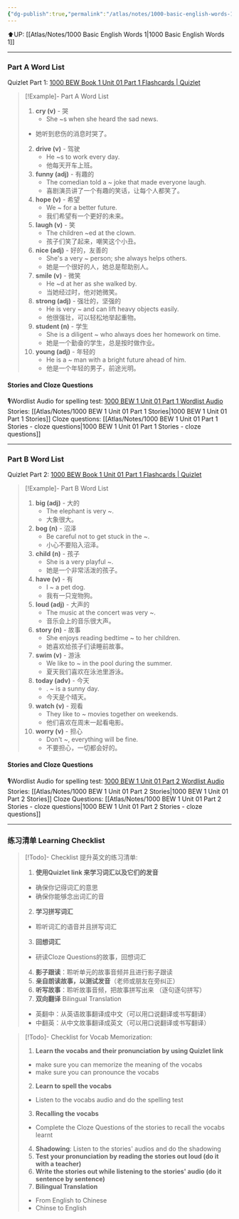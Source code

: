 ```yaml
---
{"dg-publish":true,"permalink":"/atlas/notes/1000-basic-english-words-1-unit-01/"}
---
```


⬆️UP: [[Atlas/Notes/1000 Basic English Words 1\|1000 Basic English Words 1]]

---
### Part A Word List
Quizlet Part 1: [1000 BEW Book 1 Unit 01 Part 1 Flashcards | Quizlet](https://quizlet.com/918591106/1000-bew-book-1-unit-01-part-1-flash-cards/?i=1vbzw5&x=1qqt)
> [!Example]- Part A Word List
>1. **cry (v)** - 哭
 >    - She ~s when she heard the sad news. 
> 	- 她听到悲伤的消息时哭了。
> 2. **drive (v)** - 驾驶
 >    - He ~s to work every day. 
 >    - 他每天开车上班。
>3. **funny (adj)** - 有趣的
 >    - The comedian told a ~ joke that made everyone laugh. 
 >    - 喜剧演员讲了一个有趣的笑话，让每个人都笑了。
>4. **hope (v)** - 希望
 >    - We ~ for a better future. 
 >    - 我们希望有一个更好的未来。
> 5. **laugh (v)** - 笑
 >    - The children ~ed at the clown. 
 >    - 孩子们笑了起来，嘲笑这个小丑。
> 6. **nice (adj)** - 好的，友善的
 >    - She's a very ~ person; she always helps others.
 >    - 她是一个很好的人，她总是帮助别人。
> 7. **smile (v)** - 微笑
 >    - He ~d at her as she walked by. 
 >    - 当她经过时，他对她微笑。
> 8. **strong (adj)** - 强壮的，坚强的
 >    - He is very ~ and can lift heavy objects easily. 
 >    - 他很强壮，可以轻松地举起重物。
> 9. **student (n)** - 学生
 >    - She is a diligent ~ who always does her homework on time.
 >    - 她是一个勤奋的学生，总是按时做作业。
> 10. **young (adj)** - 年轻的
>     - He is a ~ man with a bright future ahead of him.
>     - 他是一个年轻的男子，前途光明。

#### Stories and Cloze Questions
🎙️Wordlist Audio for spelling test: [1000 BEW 1 Unit 01 Part 1 Wordlist Audio](https://drive.google.com/file/d/1cldAbli9Rk50SKH0lO6j16kexkEq5Zi9/view?usp=drive_link)
Stories: [[Atlas/Notes/1000 BEW 1 Unit 01 Part 1 Stories\|1000 BEW 1 Unit 01 Part 1 Stories]]
Cloze questions: [[Atlas/Notes/1000 BEW 1 Unit 01 Part 1 Stories - cloze questions\|1000 BEW 1 Unit 01 Part 1 Stories - cloze questions]]

---
### Part B Word List
Quizlet Part 2: [1000 BEW Book 1 Unit 01 Part 1 Flashcards | Quizlet](https://quizlet.com/918591106/1000-bew-book-1-unit-01-part-1-flash-cards/?i=1vbzw5&x=1jqt)

> [!Example]- Part B Word List
> 1. **big (adj)** - 大的
 >    -  The elephant is very ~. 
 >    - 大象很大。
>1. **bog (n)** - 沼泽
>     - Be careful not to get stuck in the ~. 
>     - 小心不要陷入沼泽。
> 1. **child (n)** - 孩子
>     - She is a very playful ~. 
>     - 她是一个非常活泼的孩子。
> 1. **have (v)** - 有
 >    - I ~ a pet dog. 
 >    - 我有一只宠物狗。
> 1. **loud (adj)** - 大声的
 >    - The music at the concert was very ~. 
 >    - 音乐会上的音乐很大声。
> 1. **story (n)** - 故事
 >    - She enjoys reading bedtime ~ to her children. 
 >    - 她喜欢给孩子们读睡前故事。
> 1. **swim (v)** - 游泳
 >    - We like to ~ in the pool during the summer. 
 >    - 夏天我们喜欢在泳池里游泳。
> 1. **today (adv)** - 今天
 >    - . ~ is a sunny day. 
 >    - 今天是个晴天。
> 1. **watch (v)** - 观看
 >    - They like to ~ movies together on weekends. 
 >    - 他们喜欢在周末一起看电影。
> 1. **worry (v)** - 担心
 >    - Don't ~, everything will be fine. 
 >    - 不要担心，一切都会好的。
#### Stories and Cloze Questions
🎙️Wordlist Audio for spelling test: [1000 BEW 1 Unit 01 Part 2 Wordlist Audio](https://drive.google.com/file/d/1DUVBS7NPxyxHnvVioyPodO3wqng9W19X/view?usp=drive_link)
Stories: [[Atlas/Notes/1000 BEW 1 Unit 01 Part 2 Stories\|1000 BEW 1 Unit 01 Part 2 Stories]]
Cloze Questions: [[Atlas/Notes/1000 BEW 1 Unit 01 Part 2 Stories - cloze questions\|1000 BEW 1 Unit 01 Part 2 Stories - cloze questions]]

---
### 练习清单 Learning Checklist

> [!Todo]- Checklist 提升英文的练习清单:
> 1. **使用Quizlet link 来学习词汇以及它们的发音** 
>	- 确保你记得词汇的意思 
>	- 确保你能够念出词汇的音 
> 2. **学习拼写词汇** 
>	- 聆听词汇的语音并且拼写词汇 
> 3. **回想词汇**
>	- 研读Cloze Questions的故事，回想词汇 
> 4. **影子跟读**：聆听单元的故事音频并且进行影子跟读 
> 5. **亲自朗读故事，以测试发音**（老师或朋友在旁纠正）
> 6. **听写故事**：聆听故事音频，把故事拼写出来 （逐句逐句拼写）
> 7. **双向翻译** Bilingual Translation 
>	- 英翻中：从英语故事翻译成中文（可以用口说翻译或书写翻译）
>	- 中翻英：从中文故事翻译成英文（可以用口说翻译或书写翻译）

> [!Todo]- Checklist for Vocab Memorization:
> 
> 1. **Learn the vocabs and their pronunciation by using Quizlet link**
>	- make sure you can memorize the meaning of the vocabs
>	- make sure you can pronounce the vocabs
> 2. **Learn to spell the vocabs**
>	- Listen to the vocabs audio and do the spelling test
> 3. **Recalling the vocabs**
>	- Complete the Cloze Questions of the stories to recall the vocabs learnt
> 4. **Shadowing**: Listen to the stories' audios and do the shadowing
> 5. **Test your pronunciation by reading the stories out loud (do it with a teacher)**
> 6. **Write the stories out while listening to the stories' audio (do it sentence by sentence)**
> 7. **Bilingual Translation** 
> 	- From English to Chinese
> 	- Chinse to English

